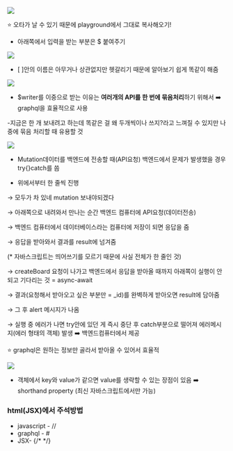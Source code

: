 
![](https://velog.velcdn.com/images/ahk1106/post/2d136882-5499-49f4-b767-156f496e7542/image.png)

⭐️ 오타가 날 수 있기 때문에 playground에서 그대로 복사해오기!
* 아래쪽에서 입력을 받는 부분은 $ 붙여주기

![](https://velog.velcdn.com/images/ahk1106/post/03f8edd3-d6af-4673-99fb-c6121a9227f2/image.png)

* [ ]안의 이름은 아무거나 상관없지만 헷갈리기 때문에 알아보기 쉽게 똑같이 해줌

![](https://velog.velcdn.com/images/ahk1106/post/95b52471-1df9-4972-838e-5dd848c360ad/image.png)

* $writer를 이중으로 받는 이유는 **여러개의 API를 한 번에 묶음처리**하기 위해서 ➡️ graphql을 효율적으로 사용

-지금은 한 개 보내려고 하는데 똑같은 걸 왜 두개씩이나 쓰지?라고 느껴질 수 있지만 나중에 묶음 처리할 때 유용할 것 

![](https://velog.velcdn.com/images/ahk1106/post/bd57169e-30ea-4503-9216-8cd4d3816d2d/image.png)

* Mutation데이터를 백엔드에 전송할 때(API요청) 백엔드에서 문제가 발생했을 경우 try{}catch를 씀 

* 위에서부터 한 줄씩 진행 

→ 모두가 차 있네 mutation 보내야되겠다

→ 아래쪽으로 내려와서 만나는 순간 백엔드 컴퓨터에 API요청(데이터전송)

→ 백엔드 컴퓨터에서 데이터베이스라는 컴퓨터에 저장이 되면 응답을 줌

→ 응답을 받아와서 결과를 result에 넘겨줌

(* 자바스크립트는 띄어쓰기를 모르기 때문에 사실 전체가 한 줄인 것)

→ createBoard 요청이 나가고 백엔드에서 응답을 받아올 때까지 아래쪽이 실행이 안 되고 기다리는 것 = async-await

→ 결과(요청해서 받아오고 싶은 부분만 = _id)를 완벽하게 받아오면 result에 담아줌

→ 그 후 alert 메시지가 나옴

→ 실행 중 에러가 나면 try안에 있던 게 즉시 중단 후 catch부분으로 떨어져 에러메시지(에러 형태의 객체) 발생 ➡️ 백엔드컴퓨터에서 제공

⭐️ graphql은 원하는 정보만 골라서 받아올 수 있어서 효율적

![](https://velog.velcdn.com/images/ahk1106/post/5c5b364a-9ef7-4cca-b12a-97b82f387e23/image.png)

* 객체에서 key와 value가 같으면 value를 생략할 수 있는 장점이 있음 ➡️ shorthand property (최신 자바스크립트에서만 가능)

### html(JSX)에서 주석방법

* javascript - // 
* graphql - # 
* JSX- {/* */}
 
